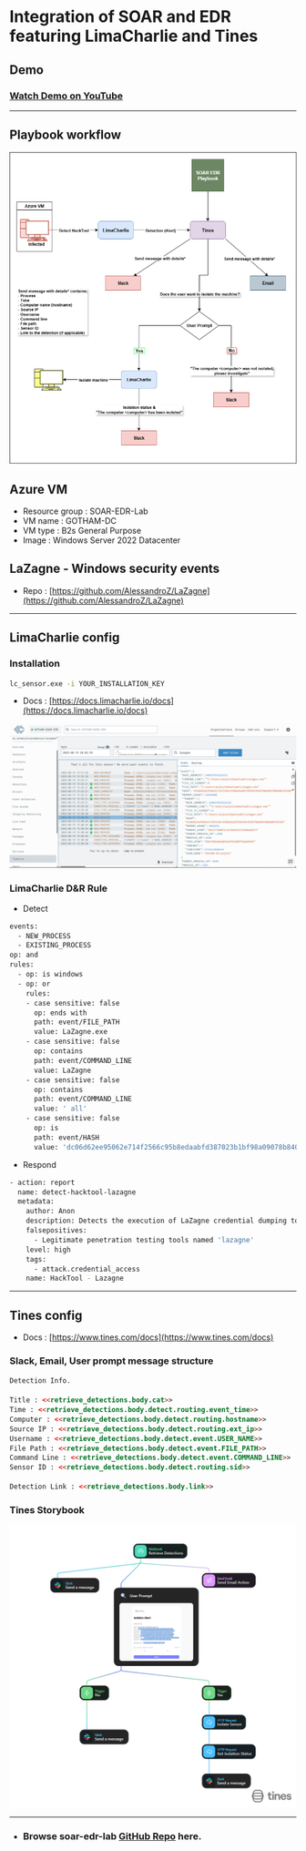 # Integration of SOAR and EDR featuring LimaCharlie and Tines


## Demo

### [Watch Demo on YouTube](https://youtu.be/yDLCiHlw-6Q)

---

## Playbook workflow

![diagram.png](res/diagram.png)

## Azure VM

- Resource group : SOAR-EDR-Lab
- VM name : GOTHAM-DC
- VM type : B2s General Purpose
- Image : Windows Server 2022 Datacenter

## LaZagne - Windows security events

- Repo : [https://github.com/AlessandroZ/LaZagne](https://github.com/AlessandroZ/LaZagne)

---

## LimaCharlie config

### Installation

```bash
lc_sensor.exe -i YOUR_INSTALLATION_KEY
```

- Docs : [https://docs.limacharlie.io/docs](https://docs.limacharlie.io/docs)

![limacharlie.png](res/limacharlie.png)

### LimaCharlie D&R Rule

- Detect

```bash
events:
  - NEW_PROCESS
  - EXISTING_PROCESS
op: and
rules:
  - op: is windows
  - op: or
    rules:
    - case sensitive: false
      op: ends with
      path: event/FILE_PATH
      value: LaZagne.exe
    - case sensitive: false
      op: contains
      path: event/COMMAND_LINE
      value: LaZagne
    - case sensitive: false
      op: contains
      path: event/COMMAND_LINE
      value: ' all'
    - case sensitive: false
      op: is
      path: event/HASH
      value: 'dc06d62ee95062e714f2566c95b8edaabfd387023b1bf98a09078b84007d5268'
```

- Respond

```bash
- action: report
  name: detect-hacktool-lazagne
  metadata:
    author: Anon
    description: Detects the execution of LaZagne credential dumping tool via file path, command line, or file hash.
    falsepositives: 
      - Legitimate penetration testing tools named 'lazagne'
    level: high
    tags:
      - attack.credential_access
    name: HackTool - Lazagne
```

---

## Tines config

- Docs : [https://www.tines.com/docs](https://www.tines.com/docs)

### Slack, Email, User prompt message structure

```html
Detection Info.

Title : <<retrieve_detections.body.cat>>
Time : <<retrieve_detections.body.detect.routing.event_time>>
Computer : <<retrieve_detections.body.detect.routing.hostname>>
Source IP : <<retrieve_detections.body.detect.routing.ext_ip>>
Username : <<retrieve_detections.body.detect.event.USER_NAME>>
File Path : <<retrieve_detections.body.detect.event.FILE_PATH>>
Command Line : <<retrieve_detections.body.detect.event.COMMAND_LINE>>
Sensor ID : <<retrieve_detections.body.detect.routing.sid>>

Detection Link : <<retrieve_detections.body.link>>
```

### Tines Storybook

![soar-edr-playbook.png](res/soar-edr-playbook.png)

---

- ### Browse soar-edr-lab [GitHub Repo](https://github.com/anjulameegalla/soar-edr-lab/) here.
